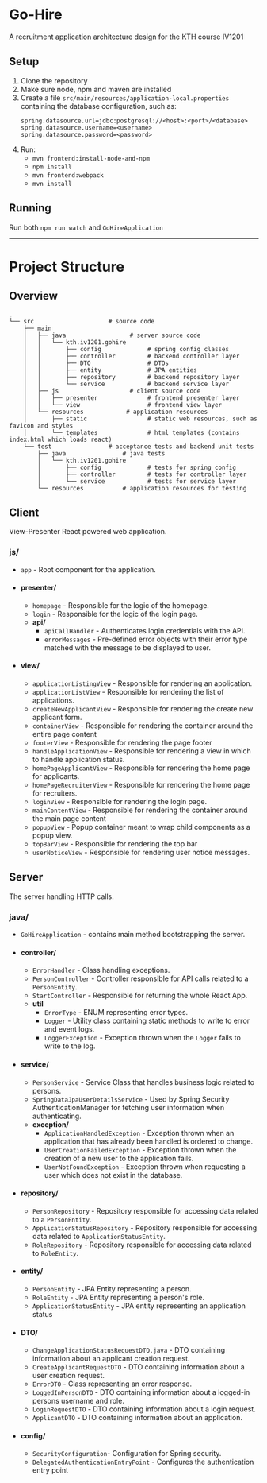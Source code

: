 # Go-Hire 
A recruitment application architecture design for the KTH course IV1201

## Setup
1. Clone the repository
2. Make sure node, npm and maven are installed
3. Create a file `src/main/resources/application-local.properties` containing the database configuration, such as:
    ```
   spring.datasource.url=jdbc:postgresql://<host>:<port>/<database>
    spring.datasource.username=<username>
    spring.datasource.password=<password>
   ```
4. Run:
   - `mvn frontend:install-node-and-npm`
   - `npm install`
   - `mvn frontend:webpack`
   - `mvn install`

## Running
Run both `npm run watch` and `GoHireApplication`

---

# Project Structure

## Overview
```
.
└── src                     # source code
    ├── main                
    │   ├── java                  # server source code
    │   │   └── kth.iv1201.gohire
    │   │       ├── config             # spring config classes
    │   │       ├── controller         # backend controller layer
    │   │       ├── DTO                # DTOs
    │   │       ├── entity             # JPA entities
    │   │       ├── repository         # backend repository layer
    │   │       └── service            # backend service layer
    │   ├── js                    # client source code
    │   │   ├── presenter              # frontend presenter layer
    │   │   └── view                   # frontend view layer
    │   └── resources            # application resources
    │       ├── static                 # static web resources, such as favicon and styles
    │       └── templates              # html templates (contains index.html which loads react)
    └── test                # acceptance tests and backend unit tests
        ├── java                # java tests
        │   └── kth.iv1201.gohire
        │       ├── config             # tests for spring config
        │       ├── controller         # tests for controller layer
        │       └── service            # tests for service layer
        └── resources           # application resources for testing
```

## Client
View-Presenter React powered web application.

### js/
- `app` - Root component for the application.
- #### presenter/
  - `homepage` - Responsible for the logic of the homepage.
  - `login` - Responsible for the logic of the login page.
  - **api/**
    - `apiCallHandler` - Authenticates login credentials with the API.
    - `errorMessages` - Pre-defined error objects with their error type matched with the message to be displayed to user.
- #### view/
  - `applicationListingView` - Responsible for rendering an application.
  - `applicationListView` - Responsible for rendering the list of applications.
  - `createNewApplicantView` - Responsible for rendering the create new applicant form.
  - `containerView` - Responsible for rendering the container around the entire page content
  - `footerView` - Responsible for rendering the page footer
  - `handleApplicationView` - Responsible for rendering a view in which to handle application status.
  - `homePageApplicantView` - Responsible for rendering the home page for applicants.
  - `homePageRecruiterView` - Responsible for rendering the home page for recruiters.
  - `loginView` - Responsible for rendering the login page.
  - `mainContentView` - Responsible for rendering the container around the main page content
  - `popupView` - Popup container meant to wrap child components as a popup view.
  - `topBarView` - Responsible for rendering the top bar
  - `userNoticeView` - Responsible for rendering user notice messages.

## Server
The server handling HTTP calls.

### java/

- `GoHireApplication` - contains main method bootstrapping the server.
- #### controller/
  - `ErrorHandler` - Class handling exceptions.
  - `PersonController` - Controller responsible for API calls related to a `PersonEntity`.
  - `StartController` - Responsible for returning the whole React App.
  - **util**
    - `ErrorType` - ENUM representing error types.
    - `Logger` - Utility class containing static methods to write to error and event logs.
    - `LoggerException` - Exception thrown when the `Logger` fails to write to the log.
- #### service/
  - `PersonService` - Service Class that handles business logic related to persons.
  - `SpringDataJpaUserDetailsService` - Used by Spring Security AuthenticationManager for fetching user information when authenticating.
  - **exception/**
    - `ApplicationHandledException` - Exception thrown when an application that has already been handled is ordered to change.
    - `UserCreationFailedException` - Exception thrown when the creation of a new user to the application fails.
    - `UserNotFoundException` - Exception thrown when requesting a user which does not exist in the database.
- #### repository/
  - `PersonRepository` - Repository responsible for accessing data related to a `PersonEntity`.
  - `ApplicationStatusRepository` - Repository responsible for accessing data related to `ApplicationStatusEntity`.
  - `RoleRepository` - Repository responsible for accessing data related to `RoleEntity`.
- #### entity/
  - `PersonEntity` - JPA Entity representing a person.
  - `RoleEntity` - JPA Entity representing a person's role.
  - `ApplicationStatusEntity` - JPA entity representing an application status
- #### DTO/
  - `ChangeApplicationStatusRequestDTO.java` - DTO containing information about an applicant creation request.
  - `CreateApplicantRequestDTO` - DTO containing information about a user creation request.
  - `ErrorDTO` - Class representing an error response.
  - `LoggedInPersonDTO` - DTO containing information about a logged-in persons username and role.
  - `LoginRequestDTO` - DTO containing information about a login request.
  - `ApplicantDTO` - DTO containing information about an application.
- #### config/
  - `SecurityConfiguration`- Configuration for Spring security.
  - `DelegatedAuthenticationEntryPoint` - Configures the authentication entry point